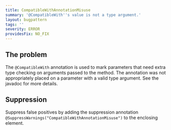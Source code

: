 ```yaml
---
title: CompatibleWithAnnotationMisuse
summary: '@CompatibleWith''s value is not a type argument.'
layout: bugpattern
tags: ''
severity: ERROR
providesFix: NO_FIX
---
```


<!--
*** AUTO-GENERATED, DO NOT MODIFY ***
To make changes, edit the @BugPattern annotation or the explanation in docs/bugpattern.
-->

## The problem
The `@CompatibleWith` annotation is used to mark parameters that need extra type
checking on arguments passed to the method. The annotation was not appropriately
placed on a parameter with a valid type argument. See the javadoc for more
details.

## Suppression
Suppress false positives by adding the suppression annotation `@SuppressWarnings("CompatibleWithAnnotationMisuse")` to the enclosing element.
